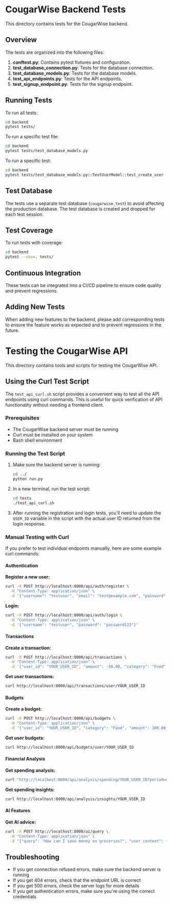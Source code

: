 # CougarWise Backend Tests

This directory contains tests for the CougarWise backend.

## Overview

The tests are organized into the following files:

1. **conftest.py**: Contains pytest fixtures and configuration.
2. **test_database_connection.py**: Tests for the database connection.
3. **test_database_models.py**: Tests for the database models.
4. **test_api_endpoints.py**: Tests for the API endpoints.
5. **test_signup_endpoint.py**: Tests for the signup endpoint.

## Running Tests

To run all tests:

```bash
cd backend
pytest tests/
```

To run a specific test file:

```bash
cd backend
pytest tests/test_database_models.py
```

To run a specific test:

```bash
cd backend
pytest tests/test_database_models.py::TestUserModel::test_create_user
```

## Test Database

The tests use a separate test database (`cougarwise_test`) to avoid affecting the production database. The test database is created and dropped for each test session.

## Test Coverage

To run tests with coverage:

```bash
cd backend
pytest --cov=. tests/
```

## Continuous Integration

These tests can be integrated into a CI/CD pipeline to ensure code quality and prevent regressions.

## Adding New Tests

When adding new features to the backend, please add corresponding tests to ensure the feature works as expected and to prevent regressions in the future.

# Testing the CougarWise API

This directory contains tools and scripts for testing the CougarWise API.

## Using the Curl Test Script

The `test_api_curl.sh` script provides a convenient way to test all the API endpoints using curl commands. This is useful for quick verification of API functionality without needing a frontend client.

### Prerequisites

- The CougarWise backend server must be running
- Curl must be installed on your system
- Bash shell environment

### Running the Test Script

1. Make sure the backend server is running:
   ```bash
   cd ../
   python run.py
   ```

2. In a new terminal, run the test script:
   ```bash
   cd tests
   ./test_api_curl.sh
   ```

3. After running the registration and login tests, you'll need to update the `USER_ID` variable in the script with the actual user ID returned from the login response.

### Manual Testing with Curl

If you prefer to test individual endpoints manually, here are some example curl commands:

#### Authentication

**Register a new user:**
```bash
curl -X POST http://localhost:8000/api/auth/register \
  -H "Content-Type: application/json" \
  -d '{"username": "testuser", "email": "test@example.com", "password": "password123", "name": "Test User"}'
```

**Login:**
```bash
curl -X POST http://localhost:8000/api/auth/login \
  -H "Content-Type: application/json" \
  -d '{"username": "testuser", "password": "password123"}'
```

#### Transactions

**Create a transaction:**
```bash
curl -X POST http://localhost:8000/api/transactions \
  -H "Content-Type: application/json" \
  -d '{"user_id": "YOUR_USER_ID", "amount": -50.00, "category": "Food", "description": "Grocery shopping"}'
```

**Get user transactions:**
```bash
curl http://localhost:8000/api/transactions/user/YOUR_USER_ID
```

#### Budgets

**Create a budget:**
```bash
curl -X POST http://localhost:8000/api/budgets \
  -H "Content-Type: application/json" \
  -d '{"user_id": "YOUR_USER_ID", "category": "Food", "amount": 300.00, "period": "monthly"}'
```

**Get user budgets:**
```bash
curl http://localhost:8000/api/budgets/user/YOUR_USER_ID
```

#### Financial Analysis

**Get spending analysis:**
```bash
curl "http://localhost:8000/api/analysis/spending/YOUR_USER_ID?period=monthly"
```

**Get spending insights:**
```bash
curl http://localhost:8000/api/analysis/insights/YOUR_USER_ID
```

#### AI Features

**Get AI advice:**
```bash
curl -X POST http://localhost:8000/ai/query \
  -H "Content-Type: application/json" \
  -d '{"query": "How can I save money on groceries?", "user_context": {"year_in_school": "Sophomore"}}'
```

## Troubleshooting

- If you get connection refused errors, make sure the backend server is running
- If you get 404 errors, check that the endpoint URL is correct
- If you get 500 errors, check the server logs for more details
- If you get authentication errors, make sure you're using the correct credentials 